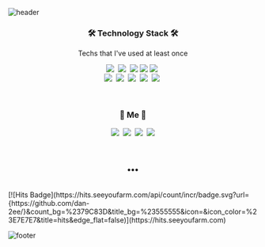 ![header](https://capsule-render.vercel.app/api?type=waving&color=92a8d1&height=210&section=header&text=dan-2ee();&fontSize=70&&fontColor=ffffff&animation=fadeIn&fontAlignY=38&descAlignY=51&descAlign=62)
<h3 align="center">🛠 Technology Stack 🛠</h3>

<p align="center"> Techs that I've used at least once </p>

<p align="center"><img src="https://img.shields.io/badge/Javascript-ffb13b?style=flat-square&logo=javascript&logoColor=white"/></a>&nbsp 
  <img src="https://img.shields.io/badge/Typescript-9B9B9B?style=flat-square&logo=typescript&logoColor=white"/></a>&nbsp 
  <img src="https://img.shields.io/badge/React-40AEF0?style=flat-square&logo=react&logoColor=white"/>
  <img src="https://img.shields.io/badge/HTML-1A2477?style=flat-square&logo=html5&logoColor=white"/>
  <img src="https://img.shields.io/badge/css-FABF15?style=flat-square&logo=css3&logoColor=white"/></a>&nbsp 
  <br>
  <img src="https://img.shields.io/badge/Python-3766AB?style=flat-square&logo=Python&logoColor=white"/></a>&nbsp 
  <img src="https://img.shields.io/badge/Java-007396?style=flat-square&logo=Java&logoColor=white"/></a>&nbsp 
  <img src="https://img.shields.io/badge/Kotlin-7F52FF?style=flat-square&logo=Kotlin&logoColor=white"/></a>&nbsp 
  <img src="https://img.shields.io/badge/C++-00599C?style=flat-square&logo=C%2B%2B&logoColor=white"/></a>&nbsp 
  <img src="https://img.shields.io/badge/Mysql-11B48A?style=flat-square&logo=MySql&logoColor=white"/></a>&nbsp 
</p>

<br>

<h3 align="center"> 🐰 Me 🐰 </h3>
<p align="center">
  <a href="https://velog.io/@__dan_n"><img src="https://img.shields.io/badge/Tech%20Blog-20C997?style=flat-square&logo=Vimeo&logoColor=white&link=https://velog.io/@__dan_n"/></a>&nbsp
  <a href="https://blog.naver.com/ekdms7273"><img src="https://img.shields.io/badge/Daily%20Blog-03C75A?style=flat-square&logo=Naver&logoColor=white&link=https://blog.naver.com/ekdms7273"/></a>&nbsp
  <a href="https://www.instagram.com/findviewbyid.dan_n/"><img src="https://img.shields.io/badge/Instagram-E4405F?style=flat-square&logo=Instagram&logoColor=white&link=https://www.instagram.com/findviewbyid.dan_n/"/></a>&nbsp
  <a href="mailto:ekdms7273@kookmin.ac.kr"><img src="https://img.shields.io/badge/Gmail-d14836?style=flat-square&logo=Gmail&logoColor=white&link=ekdms7273@kookmin.ac.kr"/></a>
</p>

<br>

<h3 align="center">•••</h3>

<br>
[![Hits Badge](https://hits.seeyoufarm.com/api/count/incr/badge.svg?url={https://github.com/dan-2ee/}&count_bg=%2379C83D&title_bg=%23555555&icon=&icon_color=%23E7E7E7&title=hits&edge_flat=false)](https://hits.seeyoufarm.com)


![footer](https://capsule-render.vercel.app/api?type=waving&color=f7cac9&height=200&section=footer&fontSize=90&&fontColor=ffffff&animation=fadeIn&fontAlignY=38&descAlignY=51&descAlign=62)
